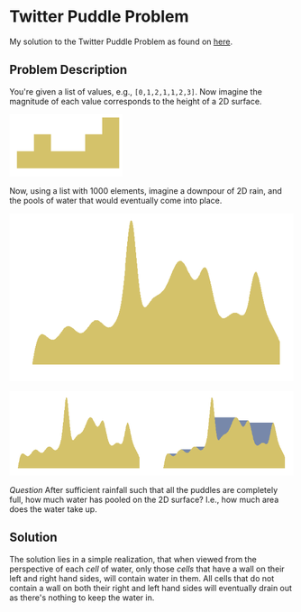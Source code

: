 # Twitter Puddle Problem
My solution to the Twitter Puddle Problem as found on [here](http://puzzles.bostonpython.com/puddle.html).

Problem Description
----
You're given a list of values, e.g., `[0,1,2,1,1,2,3]`. Now imagine the magnitude of each value corresponds to the height of a 2D surface.

![Small example with no puddle](/no_puddle.png?raw=true)

Now, using a list with 1000 elements, imagine a downpour of 2D rain, and the pools of water that would eventually come into place.

![Big example with no puddle](/big_no_puddle.png?raw=true)


![example with piddle](/side_by_side.png?raw=true)

*Question* After sufficient rainfall such that all the puddles are completely full, how much water has pooled on the 2D surface? I.e., how much area does the water take up.

Solution
----
The solution lies in a simple realization, that when viewed from the perspective of each *cell* of water, only those *cells* that have a wall on their left and right hand sides, will contain water in them. All cells that do not contain a wall on both their right and left hand sides will eventually drain out as there's nothing to keep the water in.
